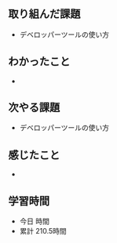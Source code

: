 ## 取り組んだ課題
- デベロッパーツールの使い方
## わかったこと
- 
## 次やる課題
- デベロッパーツールの使い方
## 感じたこと
- 
## 学習時間
- 今日 時間
- 累計 210.5時間
